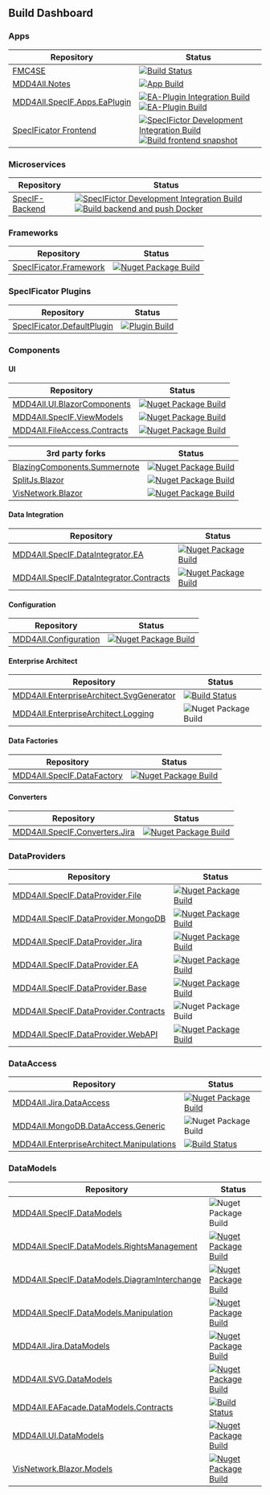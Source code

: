 ## Build Dashboard
### Apps
|Repository|Status|
|-|-|
|[FMC4SE](https://github.com/oalt/fmc4se)|[![Build Status](https://dev.azure.com/oa0170/FMC4SE/_apis/build/status/oalt.fmc4se?branchName=master)](https://dev.azure.com/oa0170/FMC4SE/_build/latest?definitionId=1&branchName=master)|
|[MDD4All.Notes](https://github.com/oalt/MDD4All.Notes)|[![App Build](https://github.com/oalt/MDD4All.Notes/actions/workflows/build.yml/badge.svg)](https://github.com/oalt/MDD4All.Notes/actions/workflows/build.yml)|
|[MDD4All.SpecIF.Apps.EaPlugin](https://github.com/oalt/MDD4All.SpecIF.Apps.EaPlugin)|[![EA-Plugin Integration Build](https://github.com/specificator/SpecIFicator-dev/actions/workflows/EA-plugin-inetgration-dev-build.yml/badge.svg)](https://github.com/specificator/SpecIFicator-dev/actions/workflows/EA-plugin-inetgration-dev-build.yml) [![EA-Plugin Build](https://github.com/oalt/MDD4All.SpecIF.Apps.EaPlugin/actions/workflows/build.yml/badge.svg)](https://github.com/oalt/MDD4All.SpecIF.Apps.EaPlugin/actions/workflows/build.yml)|
|[SpecIFicator Frontend](https://github.com/oalt/SpecIFicator-dev)|[![SpecIFictor Development Integration Build](https://github.com/oalt/SpecIFicator-dev/actions/workflows/specificator-integration-dev-build.yml/badge.svg)](https://github.com/oalt/SpecIFicator-dev/actions/workflows/specificator-integration-dev-build.yml) [![Build frontend snapshot](https://github.com/oalt/SpecIFicator-dev/actions/workflows/frontend-publish-snapshot.yml/badge.svg)](https://github.com/oalt/SpecIFicator-dev/actions/workflows/frontend-publish-snapshot.yml)|

### Microservices
|Repository|Status|
|-|-|
|[SpecIF-Backend](https://github.com/oalt/SpecIFicator-dev)|[![SpecIFictor Development Integration Build](https://github.com/oalt/SpecIFicator-dev/actions/workflows/specificator-integration-dev-build.yml/badge.svg)](https://github.com/oalt/SpecIFicator-dev/actions/workflows/specificator-integration-dev-build.yml) [![Build backend and push Docker](https://github.com/oalt/SpecIFicator-dev/actions/workflows/backend-docker-build.yml/badge.svg)](https://github.com/oalt/SpecIFicator-dev/actions/workflows/backend-docker-build.yml)|

### Frameworks
|Repository|Status|
|-|-|
|[SpecIFicator.Framework](https://github.com/specificator/SpecIFicator.Framework)|[![Nuget Package Build](https://github.com/specificator/SpecIFicator.Framework/actions/workflows/build.yml/badge.svg)](https://github.com/specificator/SpecIFicator.Framework/actions/workflows/build.yml)|

### SpecIFicator Plugins
|Repository|Status|
|-|-|
|[SpecIFicator.DefaultPlugin](https://github.com/specificator/SpecIFicator.DefaultPlugin)|[![Plugin Build](https://github.com/specificator/SpecIFicator.DefaultPlugin/actions/workflows/build.yml/badge.svg)](https://github.com/specificator/SpecIFicator.DefaultPlugin/actions/workflows/build.yml)|

### Components

#### UI
|Repository|Status|
|-|-|
|[MDD4All.UI.BlazorComponents](https://github.com/oalt/MDD4All.UI.BlazorComponents)|[![Nuget Package Build](https://github.com/oalt/MDD4All.UI.BlazorComponents/actions/workflows/build.yml/badge.svg)](https://github.com/oalt/MDD4All.UI.BlazorComponents/actions/workflows/build.yml)|
|[MDD4All.SpecIF.ViewModels](https://github.com/oalt/MDD4All.SpecIF.ViewModels)|[![Nuget Package Build](https://github.com/oalt/MDD4All.SpecIF.ViewModels/actions/workflows/build.yml/badge.svg)](https://github.com/oalt/MDD4All.SpecIF.ViewModels/actions/workflows/build.yml)|
|[MDD4All.FileAccess.Contracts](https://github.com/oalt/MDD4All.FileAccess.Contracts)|[![Nuget Package Build](https://github.com/oalt/MDD4All.FileAccess.Contracts/actions/workflows/build.yml/badge.svg)](https://github.com/oalt/MDD4All.FileAccess.Contracts/actions/workflows/build.yml)|

|3rd party forks|Status|
|-|-|
|[BlazingComponents.Summernote](https://github.com/oalt/Summernote)|[![Nuget Package Build](https://github.com/oalt/Summernote/actions/workflows/build.yml/badge.svg)](https://github.com/oalt/Summernote/actions/workflows/build.yml)|
|[SplitJs.Blazor](https://github.com/oalt/SplitJs.Blazor)|[![Nuget Package Build](https://github.com/oalt/SplitJs.Blazor/actions/workflows/build.yml/badge.svg)](https://github.com/oalt/SplitJs.Blazor/actions/workflows/build.yml)|
|[VisNetwork.Blazor](https://github.com/oalt/VisNetwork.Blazor)|[![Nuget Package Build](https://github.com/oalt/VisNetwork.Blazor/actions/workflows/build.yml/badge.svg)](https://github.com/oalt/VisNetwork.Blazor/actions/workflows/build.yml)|

#### Data Integration
|Repository|Status|
|-|-|
|[MDD4All.SpecIF.DataIntegrator.EA](https://github.com/oalt/MDD4All.SpecIF.DataIntegrator.EA)|[![Nuget Package Build](https://github.com/oalt/MDD4All.SpecIF.DataIntegrator.EA/actions/workflows/build.yml/badge.svg)](https://github.com/oalt/MDD4All.SpecIF.DataIntegrator.EA/actions/workflows/build.yml)|
|[MDD4All.SpecIF.DataIntegrator.Contracts](https://github.com/oalt/MDD4All.SpecIF.DataIntegrator.Contracts)|[![Nuget Package Build](https://github.com/oalt/MDD4All.SpecIF.DataIntegrator.Contracts/actions/workflows/build.yml/badge.svg)](https://github.com/oalt/MDD4All.SpecIF.DataIntegrator.Contracts/actions/workflows/build.yml)|

#### Configuration
|Repository|Status|
|-|-|
|[MDD4All.Configuration](https://github.com/oalt/MDD4All.Configuration)|[![Nuget Package Build](https://github.com/oalt/MDD4All.Configuration/actions/workflows/build.yml/badge.svg)](https://github.com/oalt/MDD4All.Configuration/actions/workflows/build.yml)|

#### Enterprise Architect
|Repository|Status|
|-|-|
|[MDD4All.EnterpriseArchitect.SvgGenerator](https://github.com/oalt/fmc4seSvgGenerator)|[![Build Status](https://dev.azure.com/oa0170/MDD4All.SVG/_apis/build/status/oalt.fmc4seSvgGenerator?branchName=master)](https://dev.azure.com/oa0170/MDD4All.SVG/_build/latest?definitionId=4&branchName=master)|
|[MDD4All.EnterpriseArchitect.Logging](https://github.com/oalt/MDD4All.EnterpriseArchitect.Logging)|![Nuget Package Build](https://github.com/oalt/MDD4All.EnterpriseArchitect.Logging/workflows/Nuget%20Package%20Build/badge.svg)|

#### Data Factories
|Repository|Status|
|-|-|
|[MDD4All.SpecIF.DataFactory](https://github.com/oalt/MDD4All.SpecIF.DataFactory)|[![Nuget Package Build](https://github.com/oalt/MDD4All.SpecIF.DataFactory/actions/workflows/build.yml/badge.svg)](https://github.com/oalt/MDD4All.SpecIF.DataFactory/actions/workflows/build.yml)|

#### Converters
|Repository|Status|
|-|-|
|[MDD4All.SpecIF.Converters.Jira](https://github.com/oalt/MDD4All.SpecIF.Converters.Jira)|[![Nuget Package Build](https://github.com/oalt/MDD4All.SpecIF.Converters.Jira/actions/workflows/build.yml/badge.svg)](https://github.com/oalt/MDD4All.SpecIF.Converters.Jira/actions/workflows/build.yml)|


### DataProviders
|Repository|Status|
|-|-|
|[MDD4All.SpecIF.DataProvider.File](https://github.com/oalt/MDD4All.SpecIF.DataProvider.File)|[![Nuget Package Build](https://github.com/oalt/MDD4All.SpecIF.DataProvider.File/actions/workflows/build.yml/badge.svg)](https://github.com/oalt/MDD4All.SpecIF.DataProvider.File/actions/workflows/build.yml)|
|[MDD4All.SpecIF.DataProvider.MongoDB](https://github.com/oalt/MDD4All.SpecIF.DataProvider.MongoDB)|[![Nuget Package Build](https://github.com/oalt/MDD4All.SpecIF.DataProvider.MongoDB/actions/workflows/build.yml/badge.svg)](https://github.com/oalt/MDD4All.SpecIF.DataProvider.MongoDB/actions/workflows/build.yml)|
|[MDD4All.SpecIF.DataProvider.Jira](https://github.com/oalt/MDD4All.SpecIF.DataProvider.Jira)|[![Nuget Package Build](https://github.com/oalt/MDD4All.SpecIF.DataProvider.Jira/actions/workflows/build.yml/badge.svg)](https://github.com/oalt/MDD4All.SpecIF.DataProvider.Jira/actions/workflows/build.yml)|
|[MDD4All.SpecIF.DataProvider.EA](https://github.com/oalt/MDD4All.SpecIF.DataProvider.EA)|[![Nuget Package Build](https://github.com/oalt/MDD4All.SpecIF.DataProvider.EA/actions/workflows/build.yml/badge.svg)](https://github.com/oalt/MDD4All.SpecIF.DataProvider.EA/actions/workflows/build.yml)|
|[MDD4All.SpecIF.DataProvider.Base](https://github.com/oalt/MDD4All.SpecIF.DataProvider.Base)|[![Nuget Package Build](https://github.com/oalt/MDD4All.SpecIF.DataProvider.Base/actions/workflows/build.yml/badge.svg)](https://github.com/oalt/MDD4All.SpecIF.DataProvider.Base/actions/workflows/build.yml)|
|[MDD4All.SpecIF.DataProvider.Contracts](https://github.com/oalt/MDD4All.SpecIF.DataProvider.Contracts)|![Nuget Package Build](https://github.com/oalt/MDD4All.SpecIF.DataProvider.Contracts/workflows/Nuget%20Package%20Build/badge.svg)|
|[MDD4All.SpecIF.DataProvider.WebAPI](https://github.com/oalt/MDD4All.SpecIF.DataProvider.WebAPI)|[![Nuget Package Build](https://github.com/oalt/MDD4All.SpecIF.DataProvider.WebAPI/actions/workflows/build.yml/badge.svg)](https://github.com/oalt/MDD4All.SpecIF.DataProvider.WebAPI/actions/workflows/build.yml)|

### DataAccess
|Repository|Status|
|-|-|
|[MDD4All.Jira.DataAccess](https://github.com/oalt/MDD4All.Jira.DataAccess)|[![Nuget Package Build](https://github.com/oalt/MDD4All.Jira.DataAccess/actions/workflows/build.yml/badge.svg)](https://github.com/oalt/MDD4All.Jira.DataAccess/actions/workflows/build.yml)|
|[MDD4All.MongoDB.DataAccess.Generic](https://github.com/oalt/MDD4All.MongoDB.DataAccess.Generic)|![Nuget Package Build](https://github.com/oalt/MDD4All.MongoDB.DataAccess.Generic/workflows/Nuget%20Package%20Build/badge.svg)|
|[MDD4All.EnterpriseArchitect.Manipulations](https://github.com/oalt/eaapi)|[![Build Status](https://dev.azure.com/oa0170/EAAPI/_apis/build/status/oalt.eaapi?branchName=master)](https://dev.azure.com/oa0170/EAAPI/_build/latest?definitionId=2&branchName=master)|

### DataModels
|Repository|Status|
|-|-|
|[MDD4All.SpecIF.DataModels](https://github.com/oalt/MDD4All.SpecIF.DataModels)|![Nuget Package Build](https://github.com/oalt/MDD4All.SpecIF.DataModels/workflows/Nuget%20Package%20Build/badge.svg)|
|[MDD4All.SpecIF.DataModels.RightsManagement](https://github.com/oalt/MDD4All.SpecIF.DataModels.RightsManagement)|[![Nuget Package Build](https://github.com/oalt/MDD4All.SpecIF.DataModels.RightsManagement/actions/workflows/build.yml/badge.svg)](https://github.com/oalt/MDD4All.SpecIF.DataModels.RightsManagement/actions/workflows/build.yml)|
|[MDD4All.SpecIF.DataModels.DiagramInterchange](https://github.com/oalt/MDD4All.SpecIF.DataModels.DiagramInterchange)|[![Nuget Package Build](https://github.com/oalt/MDD4All.SpecIF.DataModels.DiagramInterchange/actions/workflows/build.yml/badge.svg)](https://github.com/oalt/MDD4All.SpecIF.DataModels.DiagramInterchange/actions/workflows/build.yml)|
|[MDD4All.SpecIF.DataModels.Manipulation](https://github.com/oalt/MDD4All.SpecIF.DataModels.Manipulation)|[![Nuget Package Build](https://github.com/oalt/MDD4All.SpecIF.DataModels.Manipulation/actions/workflows/build.yml/badge.svg)](https://github.com/oalt/MDD4All.SpecIF.DataModels.Manipulation/actions/workflows/build.yml)|
|[MDD4All.Jira.DataModels](https://github.com/oalt/MDD4All.Jira.DataModels)|[![Nuget Package Build](https://github.com/oalt/MDD4All.Jira.DataModels/actions/workflows/build.yml/badge.svg)](https://github.com/oalt/MDD4All.Jira.DataModels/actions/workflows/build.yml)|
|[MDD4All.SVG.DataModels](https://github.com/oalt/MDD4All.SVG.DataModels)|[![Nuget Package Build](https://github.com/oalt/MDD4All.SVG.DataModels/actions/workflows/build.yml/badge.svg)](https://github.com/oalt/MDD4All.SVG.DataModels/actions/workflows/build.yml)|
|[MDD4All.EAFacade.DataModels.Contracts](https://github.com/oalt/MDD4All.EnterpriseArchitect.DataModels.Contracts)|[![Build Status](https://dev.azure.com/oa0170/MDD4All.EnterpriseArchitect.DataModels.Contracts/_apis/build/status/oalt.MDD4All.EnterpriseArchitect.DataModels.Contracts?branchName=master)](https://dev.azure.com/oa0170/MDD4All.EnterpriseArchitect.DataModels.Contracts/_build/latest?definitionId=6&branchName=master)|
|[MDD4All.UI.DataModels](https://github.com/oalt/MDD4All.UI.DataModels)|[![Nuget Package Build](https://github.com/oalt/MDD4All.UI.DataModels/actions/workflows/build.yml/badge.svg)](https://github.com/oalt/MDD4All.UI.DataModels/actions/workflows/build.yml)|
|[VisNetwork.Blazor.Models](https://github.com/oalt/VisNetwork.Blazor.Models)|[![Nuget Package Build](https://github.com/oalt/VisNetwork.Blazor.Models/actions/workflows/build.yml/badge.svg)](https://github.com/oalt/VisNetwork.Blazor.Models/actions/workflows/build.yml)|
